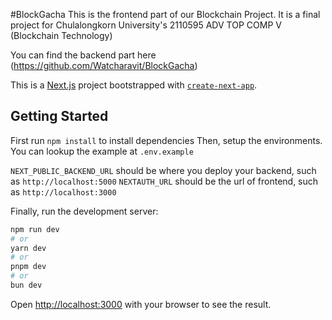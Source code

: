 #BlockGacha
This is the frontend part of our Blockchain Project. It is a final project for Chulalongkorn University's 2110595 ADV TOP COMP V (Blockchain Technology)

You can find the backend part here (https://github.com/Watcharavit/BlockGacha)

This is a [Next.js](https://nextjs.org/) project bootstrapped with [`create-next-app`](https://github.com/vercel/next.js/tree/canary/packages/create-next-app).

## Getting Started
First run `npm install` to install dependencies
Then, setup the environments. You can lookup the example at `.env.example`

`NEXT_PUBLIC_BACKEND_URL` should be where you deploy your backend, such as `http://localhost:5000`
`NEXTAUTH_URL` should be the url of frontend, such as `http://localhost:3000`

Finally, run the development server:

```bash
npm run dev
# or
yarn dev
# or
pnpm dev
# or
bun dev
```

Open [http://localhost:3000](http://localhost:3000) with your browser to see the result.
